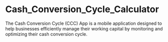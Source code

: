 # Cash_Conversion_Cycle_Calculator
The Cash Conversion Cycle (CCC) App is a mobile application designed to help businesses efficiently manage their working capital by monitoring and optimizing their cash conversion cycle.
